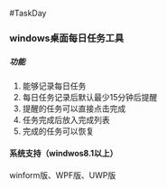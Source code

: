 #TaskDay

### windows桌面每日任务工具

##### 功能

1. 能够记录每日任务
2. 每日任务记录后默认最少15分钟后提醒
3. 提醒的任务可以直接点击完成
4. 任务完成后放入完成列表
5. 完成的任务可以恢复

#### 系统支持（windwos8.1以上）

winform版、WPF版、UWP版

